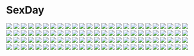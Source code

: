 # SexDay
![](https://konachan.com/jpeg/c4351dc13cc88a019242da2163d3630a/Konachan.com%20-%20303200%20anthropomorphism%20azur_lane%20blush%20bondage%20green_eyes%20pantyhose%20ponytail%20purple_hair%20rope%20school_uniform%20sex%20tokinohimitsu%20watermark%20wink.jpg)
![](https://konachan.com/image/272441ecf73091944fb8b7ec0da73a3a/Konachan.com%20-%20302089%20animal%20blue_eyes%20breasts%20brown_hair%20cleavage%20kisaragi_yuki_%28sora_saki%29%20original.jpg)
![](https://konachan.com/image/5136b739868fbe345d8af05afe8d6161/Konachan.com%20-%2047597%20final_fantasy%20final_fantasy_vi%20terra_branford%20white.jpg)
![](https://konachan.com/image/162ffda1b7af63204000b044cb5d5b20/Konachan.com%20-%2037644%20card_captor_sakura%20daidouji_tomoyo%20kinomoto_sakura%20moonknives%20school_uniform%20snow.jpg)
![](https://konachan.com/jpeg/66dfd14bdef6bc18fe635a72e5e4bd8e/Konachan.com%20-%20232128%20akiakane%20all_male%20animal%20bird%20blonde_hair%20cross%20green_eyes%20hat%20hoodie%20male%20original%20scythe%20short_hair%20tree%20weapon.jpg)
![](https://konachan.com/image/5057c6ecae37b50c783f2c69e6e9b92a/Konachan.com%20-%20179602%20aqua_eyes%20aqua_hair%20earth%20hatsune_miku%20imo_bouya%20long_hair%20moon%20planet%20thighhighs%20twintails%20vocaloid.jpg)
![](https://konachan.com/image/dfaa44ff96303017060d3daf94261d5e/Konachan.com%20-%20129343%20blush%20breasts%20brown_hair%20fingering%20masturbation%20navel%20nipples%20no_bra%20nopan%20open_shirt%20original%20pussy_juice%20thighhighs%20white%20yuuki_hagure.jpg)
![](https://konachan.com/image/c8fa4c549b2f725a588ce516e3aca9b1/Konachan.com%20-%20141258%20brown_hair%20erect_nipples%20flowers%20hakurei_reimu%20japanese_clothes%20ke-ta%20long_hair%20miko%20petals%20sideboob%20touhou.jpg)
![](https://konachan.com/image/83855dd75a0ea132a735122b45fcf2a3/Konachan.com%20-%20219988%20original%20rainbow%20yuuji_%28yukimimi%29.jpg)
![](https://konachan.com/image/cfbec5e186d95cd36e729b75ec19885b/Konachan.com%20-%20120170%20animal_ears%20bath%20dog_days%20leonmitchelli_galette_des_rois%20millhiore_f_biscotti%20sunagawa_masakazu%20tail.jpg)
![](https://konachan.com/jpeg/2fba339b86c86edc30fd838836e56ea3/Konachan.com%20-%20134182%20kawakami_kazuko%20kawakami_momoyo%20long_hair%20maji_de_watashi_ni_koi_shinasai%21%20nude%20tagme.jpg)
![](https://konachan.com/image/3effa8c489d7d6df7bae78b414e340f9/Konachan.com%20-%20135613%20alice_margatroid%20aqua_eyes%20blonde_hair%20blush%20cameltoe%20erect_nipples%20headdress%20hong_%28white_spider%29%20panties%20petals%20thighhighs%20touhou%20underwear.jpg)
![](https://konachan.com/jpeg/2a5a16186d025f5a12c721ded1b74f85/Konachan.com%20-%2088514%20black_hair%20blue_eyes%20bow%20glasses%20long_hair%20original%20school_uniform%20skirt%20tel-o%20thighhighs%20white.jpg)
![](https://konachan.com/image/cd41b3863b4101a09f2191b743883bad/Konachan.com%20-%20195846%20bicolored_eyes%20blonde_hair%20blue_eyes%20brown_hair%20einhart_stratos%20fujima_takuya%20gloves%20group%20long_hair%20red_eyes%20shoujo_ai%20thighhighs%20wedding_attire.jpg)
![](https://konachan.com/image/d688a5e14f6d9cbef4dbe48344c24eb9/Konachan.com%20-%20222990%20dungeon_and_fighter%20female_gunner_%28dnf%29%20monaim.jpg)
![](https://konachan.com/image/efe956f15f0103c5f5ef23134052b44a/Konachan.com%20-%20254091%20black_hair%20blue_eyes%20building%20city%20clouds%20kneehighs%20landscape%20original%20reflection%20scenic%20short_hair%20signed%20skirt%20sky%20sunset%20tie%20umbrella%20water.jpg)
![](https://konachan.com/jpeg/e8147ef7457db51910a05f5e05c2f737/Konachan.com%20-%20137274%20breasts%20cleavage%20dress%20elbow_gloves%20flowers%20gloves%20green_hair%20hinohara_tamako%20lunaris_filia%20mikagami_mamizu%20petals%20wedding_attire%20whirlpool.jpg)
![](https://konachan.com/image/c0f4a52f86ca62b4a06f6ffc612f8011/Konachan.com%20-%20214751%20ayase_eri%20christmas%20group%20hoshizora_rin%20koizumi_hanayo%20kousaka_honoka%20minami_kotori%20nishikino_maki%20poly%20sonoda_umi%20toujou_nozomi%20yazawa_nico.jpg)
![](https://konachan.com/image/a75ac10fa7fbc99f00d6bd79a23feb19/Konachan.com%20-%2069227%20genderswap%20glasses%20gray_hair%20h2so4%20narukami_yuu%20persona%20persona_4%20signed.jpg)
![](https://konachan.com/image/a5ef5e2e2a7bbc6cf72178fc93c436dd/Konachan.com%20-%2082813%20blue_eyes%20blue_hair%20fire%20genderswap%20gun%20kampfer%20mishima_akane%20red_eyes%20red_hair%20school_uniform%20senou_natsuru%20weapon.jpg)
![](https://konachan.com/jpeg/d21f9c1e6751c0f346754ea0e62707ce/Konachan.com%20-%209101%20duplicate%20hiiragi_tsukasa%20lucky_star.jpg)
![](https://konachan.com/image/65ef3b09dd2d92fc5ab20a8a70086eef/Konachan.com%20-%20254708%20blush%20breasts%20long_hair%20mizushina_minato%20navel%20nipples%20no_bra%20original%20red_eyes%20red_hair%20shirt_lift%20tie%20white.jpg)
![](https://konachan.com/jpeg/542c8d6d996fea3a3f48a2407d00d427/Konachan.com%20-%20230750%20breasts%20brown_hair%20cameltoe%20clouds%20gloves%20group%20hat%20long_hair%20military%20panties%20short_hair%20skintight%20sky%20sunset%20thighhighs%20underwear%20uniform%20water.jpg)
![](https://konachan.com/image/9653a952537356eaeb1e6a868bf88e10/Konachan.com%20-%20287058%20bou_nin%20forest%20long_hair%20original%20polychromatic%20scenic%20tree.jpg)
![](https://konachan.com/jpeg/47172302b4f4a032ea3412b8d1110496/Konachan.com%20-%2077092%20autumn%20building%20hakurei_reimu%20japanese_clothes%20kitsupon%20landscape%20leaves%20miko%20scenic%20shrine%20stairs%20torii%20touhou%20tree.jpg)
![](https://konachan.com/image/eabaf10b4eb5c5a83bd016f5f50809ba/Konachan.com%20-%20212582%20aqua_eyes%20barefoot%20bed%20blonde_hair%20blush%20censored%20hat%20konpeto%20nopan%20penis%20pokemon%20pussy_juice%20serena_%28pokemon%29%20sex%20skirt%20thighhighs.jpg)
![](https://konachan.com/image/68e2c36778184da803f6695b55bfa5d9/Konachan.com%20-%2036718%20shiro_%28octet%29.jpg)
![](https://konachan.com/jpeg/4f573a203ba0f00564f3f64a8c9323fb/Konachan.com%20-%20117639%20japanese_clothes%20katana%20mizki%20sword%20tyouya%20vocaloid%20weapon.jpg)
![](https://konachan.com/jpeg/bcca95598b6fd1e9b207a0ccf96bd329/Konachan.com%20-%2048996%20barefoot%20bow%20bra%20catgirl%20chen%20collar%20ex_keine%20foxgirl%20fujy%20group%20horns%20nazrin%20nude%20panties%20red_eyes%20red_hair%20ribbons%20tail%20tokiko%20touhou%20wings%20wolfgirl.jpg)
![](https://konachan.com/image/123aaa36e69021053aab261477d53fbe/Konachan.com%20-%2057776%20close%20glasses%20nagato_yuki%20suzumiya_haruhi_no_yuutsu.jpg)
![](https://konachan.com/jpeg/f4a4ac81e09aace2d357abafcb937256/Konachan.com%20-%20163082%202girls%20alice_margatroid%20book%20bou_shaku%20cherry_blossoms%20flowers%20grass%20hat%20kirisame_marisa%20touhou%20witch.jpg)
![](https://konachan.com/image/57a4ee123ea038da1d52aca8a5ecfad4/Konachan.com%20-%20143411%20animal%20armor%20black_hair%20blonde_hair%20blood%20dragon%20horns%20male%20original%20pixiv_fantasia%20red_eyes%20short_hair%20staff%20sword%20tail%20weapon.jpg)
![](https://konachan.com/image/f8f9a4a84f04c936c28c5c2fc577e0ae/Konachan.com%20-%205721%20pani_poni_dash%20rebecca_miyamoto%20tachibana_rei.jpg)
![](https://konachan.com/jpeg/c896c3d2e92ec4b778ef030cdb31e9bf/Konachan.com%20-%20248816%20anthropomorphism%20ass%20barefoot%20beach%20bikini%20blue_eyes%20breasts%20cleavage%20clouds%20hateno-yukimi%20swimsuit%20twintails%20umbrella%20waifu2x%20water%20white_hair.jpg)
![](https://konachan.com/image/46cd4fa3fc074216e12979c2c26ed49e/Konachan.com%20-%206219%20ana_coppola%20food%20fruit%20ichigo_mashimaro%20itou_chika%20matsuoka_miu%20sakuragi_matsuri%20swim_ring%20watermelon.jpg)
![](https://konachan.com/image/d7d770439d1d2ecf74f347d37aa8a2e4/Konachan.com%20-%20186666%20angel_lewis%20brandon_fox%20dark_skin%20gray_hair%20long_hair%20orange_%28character%29%20orange_eyes%20white.jpg)
![](https://konachan.com/image/242a98c818f3f985651766adb6b0f15c/Konachan.com%20-%20290437%20aqua_eyes%20armor%20bodysuit%20breasts%20cleavage%20elbow_gloves%20food%20gloves%20headband%20long_hair%20phantasy_star_online%20shiba_kumiko%20thighhighs%20white%20white_hair.jpg)
![](https://konachan.com/image/004832dd8e231284ef83db831fccd97c/Konachan.com%20-%20198476%20ass%20blazblue%20blonde_hair%20long_hair%20rachel_alucard%20red_eyes%20stockings%20twintails.jpg)
![](https://konachan.com/jpeg/c1316239801c9bff3cd5cac917baa7f4/Konachan.com%20-%20171712%20aixioo%20black_hair%20bra%20long_hair%20original%20popsicle%20purple_eyes%20see_through%20underwear%20wet%20white.jpg)
![](https://konachan.com/jpeg/14d38627f18472cfd3073b75b6a714ae/Konachan.com%20-%20254283%20anus%20aqua_eyes%20ass%20bike_shorts%20breasts%20censored%20forest%20game_cg%20nipples%20pussy%20pussy_juice%20short_hair%20shorts%20splush_wave%20torn_clothes%20tree.jpg)
![](https://konachan.com/jpeg/366c90e5b635fc502db2e83d5cfbcf2b/Konachan.com%20-%20185540%20barefoot%20bra%20breasts%20brown_hair%20condom%20loli%20long_hair%20navel%20nipples%20nude%20panties%20to_love_ru%20underwear%20yabuki_kentarou%20yellow_eyes%20yuuki_mikan.jpg)
![](https://konachan.com/jpeg/8d80edda3385cc6928777763a993accf/Konachan.com%20-%20142927%202girls%20animal_ears%20azuma_yoru%20black_hair%20catgirl%20hatsuyuki_sakura%20hontani_kanae%20pink_hair%20saga_planets%20school_uniform%20tail%20toranosuke.jpg)
![](https://konachan.com/image/7135e1511a809d284aada5ddc7856f06/Konachan.com%20-%2060357%20aqua_eyes%20aqua_hair%20fo%7Edo%20hatsune_miku%20headphones%20mikumix%20thighhighs%20vocaloid%20zettai_ryouiki.jpg)
![](https://konachan.com/jpeg/4e67bfc2b605651460da4a22a5db8a1b/Konachan.com%20-%20129859%20fire%20game_cg%20makita_maki%20scythe%20shinigami_no_testament%20silhouette%20vivi_alhazerd%20weapon.jpg)
![](https://konachan.com/image/2d2366c62774943efe112f542eeecb42/Konachan.com%20-%2094348%20kimagure_ringo%20reiuji_utsuho%20touhou.jpg)
![](https://konachan.com/jpeg/2c9ef0a8190d8615fcec05bb27c055b2/Konachan.com%20-%20149295%20bow%20cube%20fang%20game_cg%20gray_hair%20hug%20kanekiyo_miwa%20kurano_kazuya%20kurano_mikoto%20long_hair%20male%20orange_hair%20school_uniform%20tie.jpg)
![](https://konachan.com/jpeg/a3ad1aeba3aa6a7bd2ff46f5f725ede4/Konachan.com%20-%20120831%20crying%20game_cg%20shunki_gentei_poco_a_poco%20yuki_natsume.jpg)
![](https://konachan.com/image/d4765d2a3f310cada24f8430bce9b335/Konachan.com%20-%2038307%20code_geass%20euphemia_li_britannia.jpg)
![](https://konachan.com/image/5004a26bb0acdc22a1d21c9e74c48b18/Konachan.com%20-%20212752%20bed%20blood%20breasts%20brown_hair%20censored%20game_cg%20hanamiya_nagisa%20kuroya_shinobu%20long_hair%20nipples%20penis%20pussy_juice%20sex%20trumple.jpg)
![](https://konachan.com/image/d4be29dc55ac6437eb11f3f3ec5636ce/Konachan.com%20-%2015550%20bra%20maid-san_she_see%20panties%20underwear.jpg)
![](https://konachan.com/image/5a3df7e524448fc83d1f2802d7143ff0/Konachan.com%20-%20107422%20beach%20bikini%20brown_eyes%20brown_hair%20clouds%20headphones%20long_hair%20sky%20swimsuit%20water.jpg)
![](https://konachan.com/image/fd42942ed968d0caa648fb0fee2a1854/Konachan.com%20-%20130303%20blue_hair%20original%20panties%20pink_hair%20pussy%20source_star%20uncensored%20underwear.jpg)
![](https://konachan.com/image/d6b660b62c6badba28111ba81d9c44ad/Konachan.com%20-%20298031%20anthropomorphism%20ass%20azur_lane%20garter_belt%20gloves%20gray_hair%20long_hair%20orange_eyes%20prinz_eugen_%28azur_lane%29%20rainmood%20sideboob%20twintails%20white.jpg)
![](https://konachan.com/jpeg/b66893c286901612c31d43d312bfbe05/Konachan.com%20-%20244359%20animal%20book%20boots%20brown_eyes%20brown_hair%20butterfly%20clouds%20flat_chest%20flowers%20gray_hair%20noco%20plachta%20short_hair%20sky%20staff%20thighhighs%20tree%20yuugen.jpg)
![](https://konachan.com/image/68389fca506d6a76d15c02ef45945976/Konachan.com%20-%20145248%20cross%20monochrome%20okazaki_yumemi%20pink_hair%20red%20red_eyes%20short_hair%20touhou.jpg)
![](https://konachan.com/image/b9fc27cd2930dfc93bad2d2f5d805bcd/Konachan.com%20-%20191596%20anthropomorphism%20aqua_eyes%20ganesagi%20kantai_collection%20polychromatic%20tagme_%28character%29%20white.jpg)
![](https://konachan.com/image/4f57c01069dd078f85009f361273c7a0/Konachan.com%20-%2038817%20gouen_no_soleil%20nanashiki_rin%20skyfish.jpg)
![](https://konachan.com/image/3dd2c8eed4dc97a456b0c11cc756deb5/Konachan.com%20-%20116687%20black_hair%20black_rock_shooter%20blue_eyes%20gun%20jpeg_artifacts%20kuroi_mato%20weapon.jpg)
![](https://konachan.com/image/7b9aea59a67eae243349781568c701eb/Konachan.com%20-%2073398%20blonde_hair%20blue_eyes%20fatina%20thighhighs%20tower_of_druaga.jpg)
![](https://konachan.com/jpeg/b65ce4d576ed388a95bfd71b76b0ea30/Konachan.com%20-%20177765%2012_no_tsuki_no_eve%20blonde_hair%20close%20game_cg%20long_hair%20minori%20unahara_yuki%20yuzuna_hiyo.jpg)
![](https://konachan.com/image/50e7869bf58a24c9b32ea9ff5b502816/Konachan.com%20-%20244025%202girls%20animal_ears%20anthropomorphism%20azur_lane%20blonde_hair%20bow%20bubbles%20drink%20gloves%20headband%20kisetsu%20logo%20long_hair%20purple_eyes%20scarf%20water%20watermark.jpg)
![](https://konachan.com/jpeg/6b0285d8847406062f587d04965cfa1e/Konachan.com%20-%20120112%20blue_eyes%20green_hair%20gumi%20vocaloid%20zoom_layer.jpg)
![](https://konachan.com/jpeg/a637a792dae0f3f5b64b7b15860ce976/Konachan.com%20-%20129455%20asayama_rui%20black_hair%20close%20game_cg%20makita_maki%20red_eyes%20shinigami_no_testament.jpg)
![](https://konachan.com/image/421a526143ae1b6aca44a5fb7eec99c3/Konachan.com%20-%20170911%20black_hair%20blue_eyes%20blue_hair%20blush%20gloves%20kill_la_kill%20matoi_ryuuko%20mingou91%20open_shirt%20school_uniform%20short_hair%20skirt%20sword%20watermark%20weapon%20wink.jpg)
![](https://konachan.com/image/b6b6ea1586d846c5f63c9ff7107c58b5/Konachan.com%20-%20118782%20bow%20breasts%20fujiwara_no_mokou%20jjune%20nipples%20red_eyes%20topless%20touhou%20white_hair.jpg)
![](https://konachan.com/image/38a2f0bb5e5dec0f5cfdcd9eba72a214/Konachan.com%20-%20243051%20arkray%20asui_tsuyu%20black_hair%20blue_eyes%20blue_hair%20blush%20brown_eyes%20brown_hair%20cheerleader%20clouds%20group%20horns%20male%20navel%20pink_hair%20short_hair%20skirt%20sky.jpg)
![](https://konachan.com/image/e1ec845c4d884b49517675cfeea8b5ec/Konachan.com%20-%2019809%20fate_%28series%29%20fate_stay_night%20matou_sakura.jpg)
![](https://konachan.com/jpeg/f63223afa5fad8312b070e37a89ba30a/Konachan.com%20-%20252849%20blush%20brown_eyes%20brown_hair%20hinoshita_akame%20idolmaster%20idolmaster_cinderella_girls%20long_hair%20mizumoto_yukari%20signed%20snow%20winter.jpg)
![](https://konachan.com/image/8b66a557703fe3703df9de109faf1da5/Konachan.com%20-%20161321%20black_eyes%20black_hair%20kneehighs%20long_hair%20original%20petals%20school_uniform%20skirt%20tagaya6592.jpg)
![](https://konachan.com/image/5e47a46cec8634936f431a44337991bf/Konachan.com%20-%20140056%20garter%20hatsune_miku%20red_eyes%20tanishi_mitsuru%20vocaloid%20white_hair.jpg)
![](https://konachan.com/jpeg/0251835e3ba27018298fdfa86653f915/Konachan.com%20-%20234096%20barefoot%20blonde_hair%20blush%20bow%20brown_eyes%20cape%20chain%20elbow_gloves%20fate_%28series%29%20gloves%20headdress%20long_hair%20miya_%28ete%29%20panties%20underwear.jpg)
![](https://konachan.com/jpeg/0410d0619169f0a0cc7172d42b45a418/Konachan.com%20-%20263598%20all_male%20blonde_hair%20charcoalo%20close%20gloves%20gray_eyes%20hat%20link_%28zelda%29%20magic%20male%20pointed_ears%20short_hair%20sword%20the_legend_of_zelda%20weapon%20wink.jpg)
![](https://konachan.com/jpeg/cc0a2448057dbcf41b7e69a1aec1fbfc/Konachan.com%20-%20225947%20aqua_eyes%20blush%20bra%20braids%20clouds%20cropped%20gray_hair%20orange_hair%20rain%20rainbow%20red_eyes%20short_hair%20skirt_lift%20sky%20swordsouls%20underwear%20water%20wet.jpg)
![](https://konachan.com/jpeg/1a8e7c4a1c6f03f7990b6e732ec5e3a8/Konachan.com%20-%20247373%20bow%20braids%20flowers%20kneehighs%20morizono_shiki%20original%20panties%20rain%20school_uniform%20short_hair%20skirt%20umbrella%20underwear%20water.jpg)
![](https://konachan.com/image/abd787cc44d2f82708d82c3b223006a3/Konachan.com%20-%2028112%20food%20kanon%20key%20snow%20taiyaki%20tsukimiya_ayu%20visualart.jpg)
![](https://konachan.com/jpeg/36bcef4b2c2cc82a54f1a348c320dfa5/Konachan.com%20-%20293147%20blonde_hair%20braids%20breasts%20cleavage%20fang%20food%20fruit%20long_hair%20original%20unity_%28ekvmsp02%29%20watermark%20wink%20yellow_eyes.jpg)
![](https://konachan.com/jpeg/ea8c7dc37e8a1ad21e382d72bb7b0d14/Konachan.com%20-%20276159%20azur_lane%20bikini%20black_hair%20blush%20breasts%20choker%20cleavage%20cropped%20fan%20garter%20long_hair%20navel%20red_eyes%20swimsuit%20twintails%20white%20yamanokami_eaka.jpg)
![](https://konachan.com/jpeg/9c74a0ba94bb8af2ff3f585032de1fcf/Konachan.com%20-%2097244%20all_male%20kamui_gakupo%20male%20vocaloid.jpg)
![](https://konachan.com/jpeg/fd74f9339b72895ebe54fc12a2dc2fb1/Konachan.com%20-%20304333%20bloomers%20bow%20close%20inhoya2000%20loli%20original%20polychromatic%20white.jpg)
![](https://konachan.com/image/cc8b75bd56c44363d9ca822e7d9528da/Konachan.com%20-%20150574%20animal%20blonde_hair%20breasts%20dress%20fate_stay_night%20fate_zero%20fate_%28series%29%20fish%20green_eyes%20hullabaloo%20nipples%20saber%20saber_lily%20topless.jpg)
![](https://konachan.com/jpeg/0d5b5e4e792bb18e31f37d023b68a0ca/Konachan.com%20-%20257722%20anus%20ass%20ass_grab%20blush%20censored%20cum%20dark_skin%20fate_%28series%29%20hera_%28hara0742%29%20long_hair%20nude%20penis%20pussy%20red_eyes%20sex%20sideboob%20wet%20white_hair%20wink.jpg)
![](https://konachan.com/image/d9c6eca20740cecaae168bb1ffa137f1/Konachan.com%20-%20241387%20ass%20bed%20blush%20brown_eyes%20brown_hair%20idolmaster%20idolmaster_cinderella_girls%20nitta_minami%20nurse%20panties%20short_hair%20takahirokun%20thighhighs%20underwear.jpg)
![](https://konachan.com/image/18b05ca088f022765c6cf87c31273ad4/Konachan.com%20-%20162220%20erhu%20japanese_clothes%20kimono%20original%20ponytail%20scenic.jpg)
![](https://konachan.com/jpeg/b35bd63ead5d405f2fd86d50ecd24978/Konachan.com%20-%20106945%20blonde_hair%20chibi%20d-eve_in_you%20dress%20gokokukyou%20yusa_shoko.jpg)
![](https://konachan.com/jpeg/043abaae67872ef6b557f024d5e065c6/Konachan.com%20-%20169753%202-g%20blue_eyes%20blush%20breasts%20cleavage%20erect_nipples%20ibuki_ren%20kimono%20nipple_slip%20nipples%20pink_hair%20ribbons%20scan%20softhouse-seal%20thighhighs.jpg)
![](https://konachan.com/jpeg/699ef50da3dc694ce3a265fab7058776/Konachan.com%20-%20266792%202girls%20blazblue%20blonde_hair%20blue_eyes%20blush%20braids%20es_%28blazblue%29%20green_eyes%20long_hair%20nekoshoko%20ponytail%20school_swimsuit%20swimsuit%20water.jpg)
![](https://konachan.com/image/bc51151f4c1edac28a2c207fd9787ac3/Konachan.com%20-%20249149%20cherry_blossoms%20dao_dao%20flowers%20landscape%20nobody%20original%20scenic%20spring%20tree.jpg)
![](https://konachan.com/jpeg/0b77732c1b1b581c0f5c2c0d63695ed8/Konachan.com%20-%20141657%20atled_everlasting_song%20bed%20blush%20bra%20game_cg%20hayakawa_rinta%20panties%20short_hair%20striped_panties%20underwear%20wet.jpg)
![](https://konachan.com/image/a18065d2dfa8d446873fd1448bfffa66/Konachan.com%20-%20186830%20building%20flowers%20green_hair%20hatsune_miku%20kneehighs%20long_hair%20petals%20scenic%20school_uniform%20skirt%20torii%20tree%20twintails%20umbrella%20vocaloid%20yuuko-san.jpg)
![](https://konachan.com/jpeg/b7ed3c99577cfc0b6528a8cf3aa1720a/Konachan.com%20-%20296537%20animal_ears%20bunny_ears%20demon%20dio_uryyy%20gloves%20green_hair%20headband%20long_hair%20original%20purple_eyes%20sketch%20succubus%20tail%20twintails%20white%20wings.jpg)
![](https://konachan.com/image/daae73ff1b725bfe5ec847bcd28de9be/Konachan.com%20-%20272739%20anus%20ass%20bed%20black_hair%20blue_eyes%20blush%20censored%20nopan%20pussy%20sawaragi%20short_hair%20skirt%20ssss.gridman%20takarada_rikka.jpg)
![](https://konachan.com/jpeg/945c6851cec4fd7d1915e570c8d0d1bd/Konachan.com%20-%20271311%20anthropomorphism%20blonde_hair%20breasts%20cleavage%20dress%20girls_frontline%20gloves%20green_eyes%20kneehighs%20long_hair%20no.aei%20torn_clothes%20watermark%20white.jpg)
![](https://konachan.com/jpeg/a49e181cd6bbd993075f3d86d141c842/Konachan.com%20-%20176131%202girls%20blue_eyes%20blue_hair%20blush%20breasts%20headband%20long_hair%20nipples%20no_bra%20nopan%20open_shirt%20pink_eyes%20root_harem%20sayori%20scan%20short_hair%20socks%20yuri.jpg)
![](https://konachan.com/image/a71f5c4a9706fe784d01c45254d3ede2/Konachan.com%20-%20128458%20flowers%20green_hair%20gumi%20nou%20tears%20vocaloid.jpg)
![](https://konachan.com/image/13e608f020c9ffe1941eb8dedd671bdd/Konachan.com%20-%2097837%20blonde_hair%20choker%20green_eyes%20kagamine_rin%20vocaloid%20white.jpg)
![](https://konachan.com/jpeg/6c6bf3afef2329a1ffbe989aecec91c8/Konachan.com%20-%20182194%20boots%20braids%20dress%20gray_eyes%20gray_hair%20headdress%20isuzu%20long_hair%20necklace%20spear%20tattoo%20weapon.jpg)
![](https://konachan.com/image/bcfd10750c19d759fe23fa03e099da7d/Konachan.com%20-%20191617%20blush%20bow%20breasts%20brown_hair%20cleavage%20computer%20long_hair%20okingjo%20open_shirt%20pantyhose%20ponytail%20sento_isuzu%20signed%20skirt%20yellow_eyes.jpg)
![](https://konachan.com/image/5826a277096a23f556a75f364d3edc3e/Konachan.com%20-%20105265%20bel_%28pokemon%29%20braviary%20cheren%20deerling%20foongus%20minccino%20munna%20n%20oshawott%20pokemon%20purrloin%20sandile%20sawsbuck%20snivy%20tepig%20touko_%28pokemon%29%20touya%20zorua.jpg)
![](https://konachan.com/jpeg/f827da26b51f4b0ac70d1687ab96a23c/Konachan.com%20-%20151543%202girls%20bikini%20blonde_hair%20breasts%20censored%20cum%20game_cg%20hadashi_shoujo%20ino%20kasane_rinzu%20kujou_ruri%20nipples%20pussy%20swimsuit%20wet.jpg)
![](https://konachan.com/image/4c644b770ea39a73a57d78024290f002/Konachan.com%20-%208515%20apron%20aqua_eyes%20asakura_nemu%20brown_hair%20choker%20da_capo%20food%20japanese_clothes%20ribbons%20waitress.jpg)
